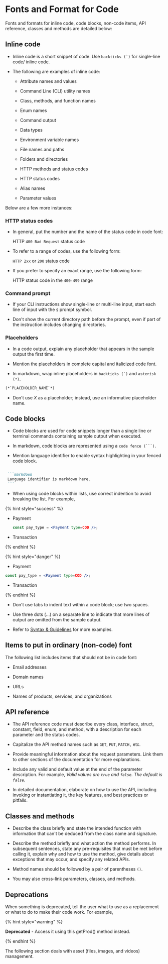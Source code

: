 # Fonts and Format for Code

Fonts and formats for inline code, code blocks, non-code items, API reference, classes and methods are detailed below:

## Inline code

* Inline code is a short snippet of code. Use ``backticks (`)`` for single-line code/ inline code.

* The following are examples of inline code:

  * Attribute names and values

  * Command Line (CLI) utility names

  * Class, methods, and function names

  * Enum names

  * Command output

  * Data types

  * Environment variable names

  * File names and paths

  * Folders and directories

  * HTTP methods and status codes

  * HTTP status codes

  * Alias names

  * Parameter values

Below are a few more instances:

### HTTP status codes

* In general, put the number and the name of the status code in code font:

    HTTP `400 Bad Request` status code

* To refer to a range of codes, use the following form:

    `HTTP 2xx` or `200` status code

* If you prefer to specify an exact range, use the following form:

    HTTP status code in the `400-499` range

### Command prompt

* If your CLI instructions show single-line or multi-line input, start each line of input with the `$` prompt symbol.

* Don't show the current directory path before the prompt, even if part of the instruction includes changing directories.

### Placeholders

* In a code output, explain any placeholder that appears in the sample output the first time.

* Mention the placeholders in complete capital and italicized code font.

* In markdown, wrap inline placeholders in ``backticks (`)`` and `asterisk (*)`.

 ```markdown
 (*`PLACEHOLDER_NAME`*)
 ```

* Don't use *X* as a placeholder; instead, use an informative placeholder name.

## Code blocks

* Code blocks are used for code snippets longer than a single line or terminal commands containing sample output when executed.

* In markdown, code blocks are represented using a `code fence (```)`.

* Mention language identifier to enable syntax highlighting in your fenced code block.

 ````markdown

  ```markdown
  Language identifier is markdown here.  
  ```

 ````

* When using code blocks within lists, use correct indention to avoid breaking the list. For example,

{% hint style="success" %}

* Payment

  ```jsx
  const pay_type = <Payment type=COD />;
  ```

* Transaction

{% endhint %}

{% hint style="danger" %}

* Payment

```jsx
const pay_type = <Payment type=COD />;
```

* Transaction

{% endhint %}

* Don't use tabs to indent text within a code block; use two spaces.

* Use three dots (...) on a separate line to indicate that more lines of output are omitted from the sample output.

* Refer to [Syntax & Guidelines](https://handbook.shopware.com/Product/Guides/Development/DeveloperDocumentation#syntax--guidelines) for more examples.

## Items to put in ordinary (non-code) font

The following list includes items that should not be in code font:

* Email addresses

* Domain names

* URLs

* Names of products, services, and organizations

## API reference

* The API reference code must describe every class, interface, struct, constant, field, enum, and method, with a description for each parameter and the status codes.

* Capitalize the API method names such as `GET`, `PUT`, `PATCH,` etc.

* Provide meaningful information about the request parameters. Link them to other sections of the documentation for more explanations.

* Include any valid and default value at the end of the parameter description. For example, *Valid values are `true` and `false`. The default is `false`.*

* In detailed documentation, elaborate on how to use the API, including invoking or instantiating it, the key features, and best practices or pitfalls.

## Classes and methods

* Describe the class briefly and state the intended function with information that can't be deduced from the class name and signature.

* Describe the method briefly and what action the method performs. In subsequent sentences, state any pre-requisites that must be met before calling it, explain why and how to use the method, give details about exceptions that may occur, and specify any related APIs.

* Method names should be followed by a pair of parentheses `()`.

* You may also cross-link parameters, classes, and methods.

## Deprecations

When something is deprecated, tell the user what to use as a replacement or what to do to make their code work. For example,

{% hint style="warning" %}

**Deprecated** - Access it using this getProd() method instead.

{% endhint %}

The following section deals with asset (files, images, and videos) management.
